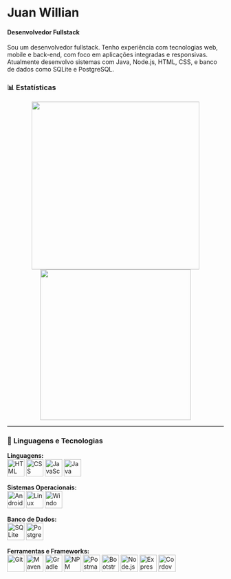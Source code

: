 # Juan Willian  
#### Desenvolvedor Fullstack

Sou um desenvolvedor fullstack. Tenho experiência com tecnologias web, mobile e back-end, com foco em aplicações integradas e responsivas. Atualmente desenvolvo sistemas com Java, Node.js, HTML, CSS, e banco de dados como SQLite e PostgreSQL.

### 📊 Estatísticas

<p align="center">
  <img
    width="390"
    src="https://github-readme-stats.vercel.app/api?username=JuanWillian&show_icons=true&theme=tokyonight&locale=pt-br" 
  />
  <img
    width="350"
    src="https://github-readme-stats.vercel.app/api/top-langs/?username=JuanWillian&theme=tokyonight&layout=compact&custom_title=Tecnologias&langs_count=9" 
  />
</p>



---

### 🤖 Linguagens e Tecnologias

**Linguagens:**  
<img alt="HTML" title="HTML" width="40px" src="https://cdn.jsdelivr.net/gh/devicons/devicon@latest/icons/html5/html5-original.svg" />
<img alt="CSS" title="CSS" width="40px" src="https://cdn.jsdelivr.net/gh/devicons/devicon@latest/icons/css3/css3-original.svg" />
<img alt="JavaScript" title="JavaScript" width="40px" src="https://cdn.jsdelivr.net/gh/devicons/devicon@latest/icons/javascript/javascript-original.svg" />
<img alt="Java" title="Java" width="40px" src="https://cdn.jsdelivr.net/gh/devicons/devicon@latest/icons/java/java-original.svg" />

**Sistemas Operacionais:**  
<img alt="Android" title="Android" width="40px" src="https://cdn.jsdelivr.net/gh/devicons/devicon@latest/icons/android/android-original.svg" />
<img alt="Linux" title="Linux" width="40px" src="https://cdn.jsdelivr.net/gh/devicons/devicon@latest/icons/linux/linux-original.svg" />
<img alt="Windows" title="Windows" width="40px" src="https://cdn.jsdelivr.net/gh/devicons/devicon@latest/icons/windows11/windows11-original.svg" />

**Banco de Dados:**  
<img alt="SQLite" title="SQLite" width="40px" src="https://cdn.jsdelivr.net/gh/devicons/devicon@latest/icons/sqlite/sqlite-original-wordmark.svg" />
<img alt="PostgreSQL" title="PostgreSQL" width="40px" src="https://cdn.jsdelivr.net/gh/devicons/devicon@latest/icons/postgresql/postgresql-original.svg" />

**Ferramentas e Frameworks:**  
<img alt="Git" title="Git" width="40px" src="https://cdn.jsdelivr.net/gh/devicons/devicon@latest/icons/git/git-original.svg" />
<img alt="Maven" title="Maven" width="40px" src="https://cdn.jsdelivr.net/gh/devicons/devicon@latest/icons/maven/maven-original.svg" />
<img alt="Gradle" title="Gradle" width="40px" src="https://cdn.jsdelivr.net/gh/devicons/devicon@latest/icons/gradle/gradle-original.svg" />
<img alt="NPM" title="NPM" width="40px" src="https://cdn.jsdelivr.net/gh/devicons/devicon@latest/icons/npm/npm-original-wordmark.svg" />
<img alt="Postman" title="Postman" width="40px" src="https://cdn.jsdelivr.net/gh/devicons/devicon@latest/icons/postman/postman-original.svg" />
<img alt="Bootstrap" title="Bootstrap" width="40px" src="https://cdn.jsdelivr.net/gh/devicons/devicon@latest/icons/bootstrap/bootstrap-original.svg" />
<img alt="Node.js" title="Node.js" width="40px" src="https://cdn.jsdelivr.net/gh/devicons/devicon@latest/icons/nodejs/nodejs-original.svg" />
<img alt="Express" title="Express" width="40px" src="https://cdn.jsdelivr.net/gh/devicons/devicon@latest/icons/express/express-original.svg" />
<img alt="Cordova" title="Cordova" width="40px" src="https://www.svgrepo.com/show/353603/cordova.svg" />
